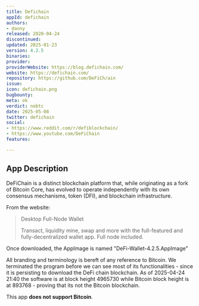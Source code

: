 ```yaml
---
title: Defichain
appId: defichain
authors:
- danny
released: 2020-04-24
discontinued: 
updated: 2025-01-23
version: 4.2.5
binaries: 
provider: 
providerWebsite: https://blog.defichain.com/
website: https://defichain.com/
repository: https://github.com/DeFiCh/ain
issue: 
icon: defichain.png
bugbounty: 
meta: ok
verdict: nobtc
date: 2025-05-08
twitter: defichain
social:
- https://www.reddit.com/r/defiblockchain/
- https://www.youtube.com/DeFiChain
features: 

---
```


## App Description

​DeFiChain is a distinct blockchain platform that, while originating as a fork of Bitcoin Core, has evolved to operate independently with its own consensus mechanisms, token (DFI), and blockchain infrastructure. 

From the website:

> Desktop Full-Node Wallet
>
> Transact, liquidity mine, swap and more with the full-featured and fully-decentralized wallet app. Full node included.

Once downloaded, the AppImage is named "DeFi-Wallet-4.2.5.AppImage"

All branding and terminology is bereft of any reference to Bitcoin. We terminated the program before we can see most of its functionalities - since it is persisting to download the DeFi chain blockchain. As of 2025-04-24 21:40 the software is at block height 4965730 while Bitcoin block height is at 893768 - proving that its not the Bitcoin blockchain.

This app **does not support Bitcoin**.